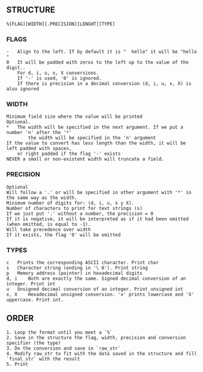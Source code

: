 ## STRUCTURE
	%[FLAG][WIDTH][.PRECISION][LENGHT][TYPE]

### FLAGS
	-	Align to the left. If by default it is "  hello" it will be "hello  "
	0	It will be padded with zeros to the left up to the value of the digit..
		For d, i, u, x, X conversions.
		If '-' is used, '0' is ignored.
		If there is precision in a decimal conversion (d, i, u, x, X) is also ignored

### WIDTH
	Minimum field size where the value will be printed
	Optional.
	*	The width will be specified in the next argument. If we put a number 'n' after the '*'
			the width will be specified in the 'n' argument
	If the value to convert has less length than the width, it will be left padded with spaces,
		or right padded if the flag '-' exists
	NEVER a small or non-existent width will truncate a field.

### PRECISION
	
	Optional
	Will follow a '.' or will be specified in other argument with '*' in the same way as the width.
	Minimum number of digits for: (d, i, u, x y X).
	Number of characters to print for text strings (s)
	If we just put '.' without a number, the precision = 0
	If it is negative, it will be interpreted as if it had been omitted (when omitted, is equal to -1).
	Will take precedence over width
	If it exists, the flag '0' will be omitted

### TYPES
	c	Prints the corresponding ASCII character. Print char
	s	Character string (ending in '\ 0'). Print string
	p	Memory address (pointer) in hexadecimal digits
	d, i	Both are exactly the same. Signed decimal conversion of an integer. Print int
	u	Unsigned decimal conversion of an integer. Print unsigned int
	x, X	Hexadecimal unsigned conversion. 'x' prints lowercase and 'X' uppercase. Print int. 

## ORDER
	1. Loop the format until you meet a `%`
	2. Save in the structure the flag, width, precision and conversion specifier (the type)
	3. Do the conversion and save in `raw_str`
	4. Modify raw_str to fit with the data saved in the structure and fill `final_str` with the result
	5. Print







